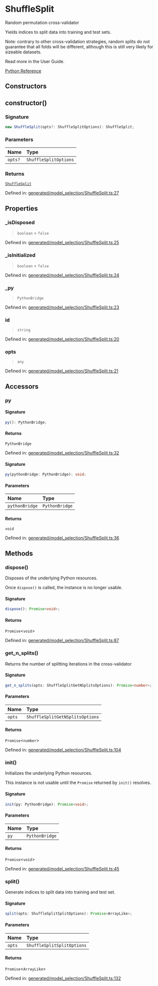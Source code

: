 # ShuffleSplit

Random permutation cross-validator

Yields indices to split data into training and test sets.

Note: contrary to other cross-validation strategies, random splits do not guarantee that all folds will be different, although this is still very likely for sizeable datasets.

Read more in the User Guide.

[Python Reference](https://scikit-learn.org/stable/modules/generated/sklearn.model_selection.ShuffleSplit.html)

## Constructors

## constructor()

### Signature

```ts
new ShuffleSplit(opts?: ShuffleSplitOptions): ShuffleSplit;
```

### Parameters

| Name | Type |
| :------ | :------ |
| `opts?` | `ShuffleSplitOptions` |

### Returns

[`ShuffleSplit`](ShuffleSplit.md)

Defined in:  [generated/model\_selection/ShuffleSplit.ts:27](https://github.com/transitive-bullshit/scikit-learn-ts/blob/92ab806/packages/sklearn/src/generated/model_selection/ShuffleSplit.ts#L27)

## Properties

### \_isDisposed

> `boolean`  = `false`

Defined in:  [generated/model\_selection/ShuffleSplit.ts:25](https://github.com/transitive-bullshit/scikit-learn-ts/blob/92ab806/packages/sklearn/src/generated/model_selection/ShuffleSplit.ts#L25)

### \_isInitialized

> `boolean`  = `false`

Defined in:  [generated/model\_selection/ShuffleSplit.ts:24](https://github.com/transitive-bullshit/scikit-learn-ts/blob/92ab806/packages/sklearn/src/generated/model_selection/ShuffleSplit.ts#L24)

### \_py

> `PythonBridge`

Defined in:  [generated/model\_selection/ShuffleSplit.ts:23](https://github.com/transitive-bullshit/scikit-learn-ts/blob/92ab806/packages/sklearn/src/generated/model_selection/ShuffleSplit.ts#L23)

### id

> `string`

Defined in:  [generated/model\_selection/ShuffleSplit.ts:20](https://github.com/transitive-bullshit/scikit-learn-ts/blob/92ab806/packages/sklearn/src/generated/model_selection/ShuffleSplit.ts#L20)

### opts

> `any`

Defined in:  [generated/model\_selection/ShuffleSplit.ts:21](https://github.com/transitive-bullshit/scikit-learn-ts/blob/92ab806/packages/sklearn/src/generated/model_selection/ShuffleSplit.ts#L21)

## Accessors

### py

#### Signature

```ts
py(): PythonBridge;
```

#### Returns

`PythonBridge`

Defined in:  [generated/model\_selection/ShuffleSplit.ts:32](https://github.com/transitive-bullshit/scikit-learn-ts/blob/92ab806/packages/sklearn/src/generated/model_selection/ShuffleSplit.ts#L32)

#### Signature

```ts
py(pythonBridge: PythonBridge): void;
```

#### Parameters

| Name | Type |
| :------ | :------ |
| `pythonBridge` | `PythonBridge` |

#### Returns

`void`

Defined in: [generated/model\_selection/ShuffleSplit.ts:36](https://github.com/transitive-bullshit/scikit-learn-ts/blob/92ab806/packages/sklearn/src/generated/model_selection/ShuffleSplit.ts#L36)

## Methods

### dispose()

Disposes of the underlying Python resources.

Once `dispose()` is called, the instance is no longer usable.

#### Signature

```ts
dispose(): Promise<void>;
```

#### Returns

`Promise`\<`void`\>

Defined in:  [generated/model\_selection/ShuffleSplit.ts:87](https://github.com/transitive-bullshit/scikit-learn-ts/blob/92ab806/packages/sklearn/src/generated/model_selection/ShuffleSplit.ts#L87)

### get\_n\_splits()

Returns the number of splitting iterations in the cross-validator

#### Signature

```ts
get_n_splits(opts: ShuffleSplitGetNSplitsOptions): Promise<number>;
```

#### Parameters

| Name | Type |
| :------ | :------ |
| `opts` | `ShuffleSplitGetNSplitsOptions` |

#### Returns

`Promise`\<`number`\>

Defined in:  [generated/model\_selection/ShuffleSplit.ts:104](https://github.com/transitive-bullshit/scikit-learn-ts/blob/92ab806/packages/sklearn/src/generated/model_selection/ShuffleSplit.ts#L104)

### init()

Initializes the underlying Python resources.

This instance is not usable until the `Promise` returned by `init()` resolves.

#### Signature

```ts
init(py: PythonBridge): Promise<void>;
```

#### Parameters

| Name | Type |
| :------ | :------ |
| `py` | `PythonBridge` |

#### Returns

`Promise`\<`void`\>

Defined in:  [generated/model\_selection/ShuffleSplit.ts:45](https://github.com/transitive-bullshit/scikit-learn-ts/blob/92ab806/packages/sklearn/src/generated/model_selection/ShuffleSplit.ts#L45)

### split()

Generate indices to split data into training and test set.

#### Signature

```ts
split(opts: ShuffleSplitSplitOptions): Promise<ArrayLike>;
```

#### Parameters

| Name | Type |
| :------ | :------ |
| `opts` | `ShuffleSplitSplitOptions` |

#### Returns

`Promise`\<`ArrayLike`\>

Defined in:  [generated/model\_selection/ShuffleSplit.ts:132](https://github.com/transitive-bullshit/scikit-learn-ts/blob/92ab806/packages/sklearn/src/generated/model_selection/ShuffleSplit.ts#L132)
